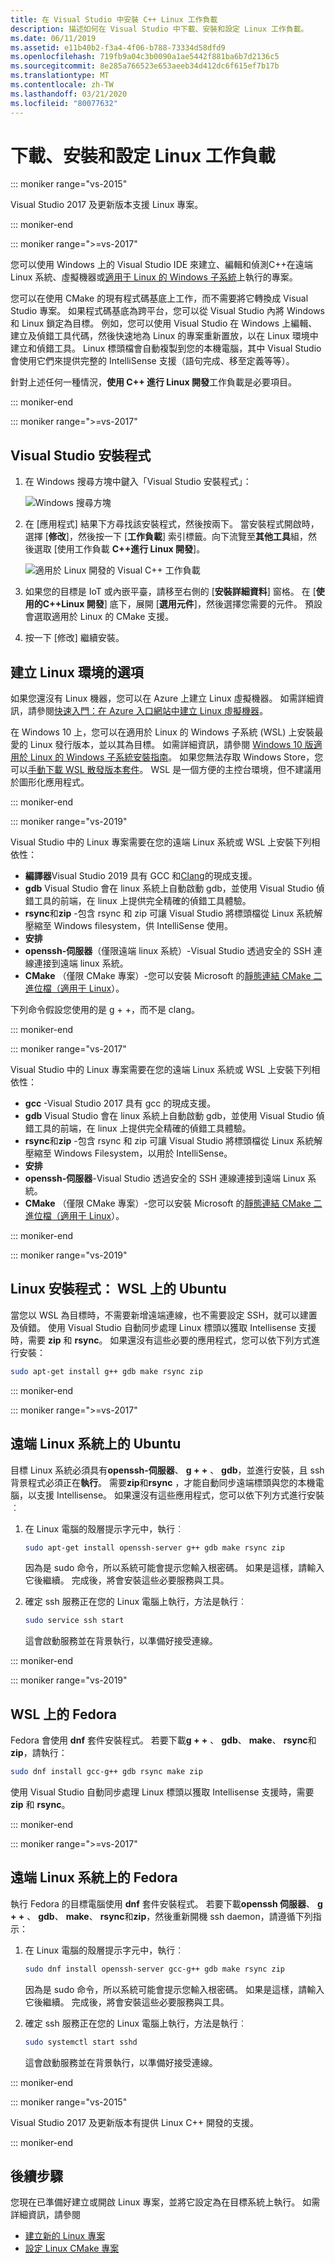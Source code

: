 ```yaml
---
title: 在 Visual Studio 中安裝 C++ Linux 工作負載
description: 描述如何在 Visual Studio 中下載、安裝和設定 Linux 工作負載。
ms.date: 06/11/2019
ms.assetid: e11b40b2-f3a4-4f06-b788-73334d58dfd9
ms.openlocfilehash: 719fb9a04c3b0090a1ae5442f881ba6b7d2136c5
ms.sourcegitcommit: 8e285a766523e653aeeb34d412dc6f615ef7b17b
ms.translationtype: MT
ms.contentlocale: zh-TW
ms.lasthandoff: 03/21/2020
ms.locfileid: "80077632"
---
```

# <a name="download-install-and-set-up-the-linux-workload"></a>下載、安裝和設定 Linux 工作負載

::: moniker range="vs-2015"

Visual Studio 2017 及更新版本支援 Linux 專案。

::: moniker-end

::: moniker range=">=vs-2017"

您可以使用 Windows 上的 Visual Studio IDE 來建立、編輯和偵測C++在遠端 Linux 系統、虛擬機器或[適用于 Linux 的 Windows 子系統](/windows/wsl/about)上執行的專案。

您可以在使用 CMake 的現有程式碼基底上工作，而不需要將它轉換成 Visual Studio 專案。 如果程式碼基底為跨平台，您可以從 Visual Studio 內將 Windows 和 Linux 鎖定為目標。 例如，您可以使用 Visual Studio 在 Windows 上編輯、建立及偵錯工具代碼，然後快速地為 Linux 的專案重新置放，以在 Linux 環境中建立和偵錯工具。 Linux 標頭檔會自動複製到您的本機電腦，其中 Visual Studio 會使用它們來提供完整的 IntelliSense 支援（語句完成、移至定義等等）。

針對上述任何一種情況，**使用 C++ 進行 Linux 開發**工作負載是必要項目。

::: moniker-end

::: moniker range=">=vs-2017"

## <a name="visual-studio-setup"></a>Visual Studio 安裝程式

1. 在 Windows 搜尋方塊中鍵入「Visual Studio 安裝程式」：

   ![Windows 搜尋方塊](media/visual-studio-installer-search.png)

2. 在 [應用程式] 結果下方尋找該安裝程式，然後按兩下。 當安裝程式開啟時，選擇 [**修改**]，然後按一下 [**工作負載**] 索引標籤。向下流覽至**其他工具**組，然後選取 [使用工作負載 **C++進行 Linux 開發**]。

   ![適用於 Linux 開發的 Visual C++ 工作負載](media/linuxworkload.png)

1. 如果您的目標是 IoT 或內嵌平臺，請移至右側的 [**安裝詳細資料**] 窗格。 在 [**使用的C++Linux 開發**] 底下，展開 [**選用元件**]，然後選擇您需要的元件。 預設會選取適用於 Linux 的 CMake 支援。

1. 按一下 [修改] 繼續安裝。

## <a name="options-for-creating-a-linux-environment"></a>建立 Linux 環境的選項

如果您還沒有 Linux 機器，您可以在 Azure 上建立 Linux 虛擬機器。 如需詳細資訊，請參閱[快速入門：在 Azure 入口網站中建立 Linux 虛擬機器](/azure/virtual-machines/linux/quick-create-portal)。

在 Windows 10 上，您可以在適用於 Linux 的 Windows 子系統 (WSL) 上安裝最愛的 Linux 發行版本，並以其為目標。 如需詳細資訊，請參閱 [Windows 10 版適用於 Linux 的 Windows 子系統安裝指南](/windows/wsl/install-win10)。 如果您無法存取 Windows Store，您可以[手動下載 WSL 散發版本套件](/windows/wsl/install-manual)。 WSL 是一個方便的主控台環境，但不建議用於圖形化應用程式。

::: moniker-end

::: moniker range="vs-2019"

Visual Studio 中的 Linux 專案需要在您的遠端 Linux 系統或 WSL 上安裝下列相依性：

- **編譯器**Visual Studio 2019 具有 GCC 和[Clang](/cpp/build/clang-support-cmake?view=vs-2019)的現成支援。
- **gdb** Visual Studio 會在 linux 系統上自動啟動 gdb，並使用 Visual Studio 偵錯工具的前端，在 linux 上提供完全精確的偵錯工具體驗。
- **rsync**和**zip** -包含 rsync 和 zip 可讓 Visual Studio 將標頭檔從 Linux 系統解壓縮至 Windows filesystem，供 IntelliSense 使用。
- **安排**
- **openssh-伺服器**（僅限遠端 linux 系統）-Visual Studio 透過安全的 SSH 連線連接到遠端 linux 系統。
- **CMake** （僅限 CMake 專案）-您可以安裝 Microsoft 的[靜態連結 CMake 二進位檔（適用于 Linux](https://github.com/microsoft/CMake/releases)）。

下列命令假設您使用的是 g + +，而不是 clang。

::: moniker-end

::: moniker range="vs-2017"

Visual Studio 中的 Linux 專案需要在您的遠端 Linux 系統或 WSL 上安裝下列相依性：

- **gcc** -Visual Studio 2017 具有 gcc 的現成支援。
- **gdb** Visual Studio 會在 linux 系統上自動啟動 gdb，並使用 Visual Studio 偵錯工具的前端，在 linux 上提供完全精確的偵錯工具體驗。
- **rsync**和**zip** -包含 rsync 和 zip 可讓 Visual Studio 將標頭檔從 Linux 系統解壓縮至 Windows Filesystem，以用於 IntelliSense。
- **安排**
- **openssh-伺服器**-Visual Studio 透過安全的 SSH 連線連接到遠端 Linux 系統。
- **CMake** （僅限 CMake 專案）-您可以安裝 Microsoft 的[靜態連結 CMake 二進位檔（適用于 Linux](https://github.com/microsoft/CMake/releases)）。

::: moniker-end

::: moniker range="vs-2019"

## <a name="linux-setup-ubuntu-on-wsl"></a>Linux 安裝程式： WSL 上的 Ubuntu

當您以 WSL 為目標時，不需要新增遠端連線，也不需要設定 SSH，就可以建置及偵錯。 使用 Visual Studio 自動同步處理 Linux 標頭以獲取 Intellisense 支援時，需要 **zip** 和 **rsync**。 如果還沒有這些必要的應用程式，您可以依下列方式進行安裝：

```bash
sudo apt-get install g++ gdb make rsync zip
```

::: moniker-end

::: moniker range=">=vs-2017"

## <a name="ubuntu-on-remote-linux-systems"></a>遠端 Linux 系統上的 Ubuntu

目標 Linux 系統必須具有**openssh-伺服器**、 **g + +** 、 **gdb**，並進行安裝，且 ssh 背景程式必須正在**執行**。 需要**zip**和**rsync** ，才能自動同步遠端標頭與您的本機電腦，以支援 Intellisense。 如果還沒有這些應用程式，您可以依下列方式進行安裝︰

1. 在 Linux 電腦的殼層提示字元中，執行︰

   ```bash
   sudo apt-get install openssh-server g++ gdb make rsync zip
   ```

   因為是 sudo 命令，所以系統可能會提示您輸入根密碼。  如果是這樣，請輸入它後繼續。 完成後，將會安裝這些必要服務與工具。

1. 確定 ssh 服務正在您的 Linux 電腦上執行，方法是執行︰

   ```bash
   sudo service ssh start
   ```

   這會啟動服務並在背景執行，以準備好接受連線。

::: moniker-end

::: moniker range="vs-2019"

## <a name="fedora-on-wsl"></a>WSL 上的 Fedora

Fedora 會使用 **dnf** 套件安裝程式。 若要下載**g + +** 、 **gdb**、 **make**、 **rsync**和**zip**，請執行：

   ```bash
   sudo dnf install gcc-g++ gdb rsync make zip
   ```

使用 Visual Studio 自動同步處理 Linux 標頭以獲取 Intellisense 支援時，需要 **zip** 和 **rsync**。

::: moniker-end

::: moniker range=">=vs-2017"

## <a name="fedora-on-remote-linux-systems"></a>遠端 Linux 系統上的 Fedora

執行 Fedora 的目標電腦使用 **dnf** 套件安裝程式。 若要下載**openssh 伺服器**、 **g + +** 、 **gdb**、 **make**、 **rsync**和**zip**，然後重新開機 ssh daemon，請遵循下列指示：

1. 在 Linux 電腦的殼層提示字元中，執行︰

   ```bash
   sudo dnf install openssh-server gcc-g++ gdb make rsync zip
   ```

   因為是 sudo 命令，所以系統可能會提示您輸入根密碼。  如果是這樣，請輸入它後繼續。 完成後，將會安裝這些必要服務與工具。

1. 確定 ssh 服務正在您的 Linux 電腦上執行，方法是執行︰

   ```bash
   sudo systemctl start sshd
   ```

   這會啟動服務並在背景執行，以準備好接受連線。

::: moniker-end

::: moniker range="vs-2015"

Visual Studio 2017 及更新版本有提供 Linux C++ 開發的支援。

::: moniker-end

## <a name="next-steps"></a>後續步驟

您現在已準備好建立或開啟 Linux 專案，並將它設定為在目標系統上執行。 如需詳細資訊，請參閱

- [建立新的 Linux 專案](create-a-new-linux-project.md)
- [設定 Linux CMake 專案](cmake-linux-project.md)
